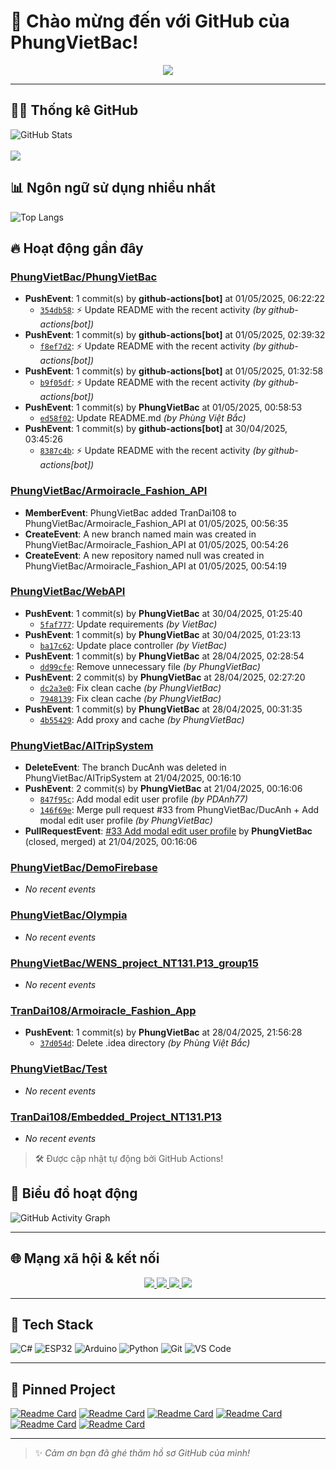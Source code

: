 # 👋 Chào mừng đến với GitHub của PhungVietBac!

<p align="center">
  <img src="https://readme-typing-svg.demolab.com/?lines=Welcome+to+my+GitHub!;I+love+Programming;AI+%7C+FullStack+%7C+Android+%7C+Desktop;Let's+build+something+awesome!&center=true&width=500&height=45&color=F7971E&vCenter=true&size=22">
</p>

---

## 🧑‍💻 Thống kê GitHub

![GitHub Stats](https://github-readme-stats.vercel.app/api?username=PhungVietBac&show_icons=true&theme=radical)
<br><br>
![](https://nirzak-streak-stats.vercel.app/?user=PhungVietBac&theme=radical)

## 📊 Ngôn ngữ sử dụng nhiều nhất

![Top Langs](https://github-readme-stats.vercel.app/api/top-langs/?username=PhungVietBac&layout=compact&theme=radical)

## 🔥 Hoạt động gần đây

<!--START_SECTION:activity-->
### [PhungVietBac/PhungVietBac](https://github.com/PhungVietBac/PhungVietBac)
- **PushEvent**: 1 commit(s) by **github-actions[bot]** at 01/05/2025, 06:22:22
  - [`354db58`](https://github.com/PhungVietBac/PhungVietBac/commit/354db58eba0073e0d206d68236c5cd2a9fd7c1f2): ⚡ Update README with the recent activity _(by github-actions[bot])_
- **PushEvent**: 1 commit(s) by **github-actions[bot]** at 01/05/2025, 02:39:32
  - [`f8ef7d2`](https://github.com/PhungVietBac/PhungVietBac/commit/f8ef7d276e79c298d9434ba72d9eb84d7005a099): ⚡ Update README with the recent activity _(by github-actions[bot])_
- **PushEvent**: 1 commit(s) by **github-actions[bot]** at 01/05/2025, 01:32:58
  - [`b9f05df`](https://github.com/PhungVietBac/PhungVietBac/commit/b9f05df4d656e780fdfb381592ce92fd7bb56781): ⚡ Update README with the recent activity _(by github-actions[bot])_
- **PushEvent**: 1 commit(s) by **PhungVietBac** at 01/05/2025, 00:58:53
  - [`ed58f02`](https://github.com/PhungVietBac/PhungVietBac/commit/ed58f0249b392fdb1cef3af9bccdbbde0f58c56a): Update README.md _(by Phùng Việt Bắc)_
- **PushEvent**: 1 commit(s) by **github-actions[bot]** at 30/04/2025, 03:45:26
  - [`8387c4b`](https://github.com/PhungVietBac/PhungVietBac/commit/8387c4bb9fcd284662adff88fe4dc8631f7f9161): ⚡ Update README with the recent activity _(by github-actions[bot])_

### [PhungVietBac/Armoiracle_Fashion_API](https://github.com/PhungVietBac/Armoiracle_Fashion_API)
- **MemberEvent**: PhungVietBac added TranDai108 to PhungVietBac/Armoiracle_Fashion_API at 01/05/2025, 00:56:35
- **CreateEvent**: A new branch named main was created in PhungVietBac/Armoiracle_Fashion_API at 01/05/2025, 00:54:26
- **CreateEvent**: A new repository named null was created in PhungVietBac/Armoiracle_Fashion_API at 01/05/2025, 00:54:19

### [PhungVietBac/WebAPI](https://github.com/PhungVietBac/WebAPI)
- **PushEvent**: 1 commit(s) by **PhungVietBac** at 30/04/2025, 01:25:40
  - [`5faf777`](https://github.com/PhungVietBac/WebAPI/commit/5faf7770e7e3088250d1e5640c30a6bbac99c82c): Update requirements _(by VietBac)_
- **PushEvent**: 1 commit(s) by **PhungVietBac** at 30/04/2025, 01:23:13
  - [`ba17c62`](https://github.com/PhungVietBac/WebAPI/commit/ba17c62ca0593ebac5ecb17192ae43d6add8dce0): Update place controller _(by VietBac)_
- **PushEvent**: 1 commit(s) by **PhungVietBac** at 28/04/2025, 02:28:54
  - [`dd99cfe`](https://github.com/PhungVietBac/WebAPI/commit/dd99cfeebae02a0c851129cadc978173b184584e): Remove unnecessary file _(by PhungVietBac)_
- **PushEvent**: 2 commit(s) by **PhungVietBac** at 28/04/2025, 02:27:20
  - [`dc2a3e0`](https://github.com/PhungVietBac/WebAPI/commit/dc2a3e08a0754bea523774b09ceaf5c53747e353): Fix clean cache _(by PhungVietBac)_
  - [`7948139`](https://github.com/PhungVietBac/WebAPI/commit/7948139c96a3660737a2b7ab0c9894ce784a8537): Fix clean cache _(by PhungVietBac)_
- **PushEvent**: 1 commit(s) by **PhungVietBac** at 28/04/2025, 00:31:35
  - [`4b55429`](https://github.com/PhungVietBac/WebAPI/commit/4b55429f7ecbd428b7b5c6294f937c85c5818943): Add proxy and cache _(by PhungVietBac)_

### [PhungVietBac/AITripSystem](https://github.com/PhungVietBac/AITripSystem)
- **DeleteEvent**: The branch DucAnh was deleted in PhungVietBac/AITripSystem at 21/04/2025, 00:16:10
- **PushEvent**: 2 commit(s) by **PhungVietBac** at 21/04/2025, 00:16:06
  - [`847f95c`](https://github.com/PhungVietBac/AITripSystem/commit/847f95c60d7f87ea3425105cef8bf1d1e6cdd3f0): Add modal edit user profile _(by PDAnh77)_
  - [`146f69e`](https://github.com/PhungVietBac/AITripSystem/commit/146f69e5f7273bb7cb4720654a70e86a87cfe750): Merge pull request #33 from PhungVietBac/DucAnh + Add modal edit user profile _(by PhungVietBac)_
- **PullRequestEvent**: [#33 Add modal edit user profile](https://github.com/PhungVietBac/AITripSystem/pull/33) by **PhungVietBac** (closed, merged) at 21/04/2025, 00:16:06

### [PhungVietBac/DemoFirebase](https://github.com/PhungVietBac/DemoFirebase)
- _No recent events_

### [PhungVietBac/Olympia](https://github.com/PhungVietBac/Olympia)
- _No recent events_

### [PhungVietBac/WENS_project_NT131.P13_group15](https://github.com/PhungVietBac/WENS_project_NT131.P13_group15)
- _No recent events_

### [TranDai108/Armoiracle_Fashion_App](https://github.com/TranDai108/Armoiracle_Fashion_App)
- **PushEvent**: 1 commit(s) by **PhungVietBac** at 28/04/2025, 21:56:28
  - [`37d054d`](https://github.com/TranDai108/Armoiracle_Fashion_App/commit/37d054d992043f49d32547b53eaacf947478599a): Delete .idea directory _(by Phùng Việt Bắc)_

### [PhungVietBac/Test](https://github.com/PhungVietBac/Test)
- _No recent events_

### [TranDai108/Embedded_Project_NT131.P13](https://github.com/TranDai108/Embedded_Project_NT131.P13)
- _No recent events_

<!--END_SECTION:activity-->

> 🛠️ Được cập nhật tự động bởi GitHub Actions!

## 🧭 Biểu đồ hoạt động

![GitHub Activity Graph](https://github-readme-activity-graph.vercel.app/graph?username=PhungVietBac&theme=github-compact)

---

## 🌐 Mạng xã hội & kết nối

<p align="center">
  <a href="https://www.linkedin.com/in/b%E1%BA%AFc-ph%C3%B9ng-vi%E1%BB%87t-396674298/" target="_blank">
    <img src="https://img.shields.io/badge/-LinkedIn-0077B5?style=for-the-badge&logo=linkedin&logoColor=white" />
  </a>
  <a href="mailto:bacphungviet@gmail.com">
    <img src="https://img.shields.io/badge/-Gmail-D14836?style=for-the-badge&logo=gmail&logoColor=white" />
  </a>
  <a href="https://github.com/PhungVietBac">
    <img src="https://img.shields.io/badge/-GitHub-181717?style=for-the-badge&logo=github&logoColor=white" />
  </a>
  <a href="https://www.facebook.com/bac.phungviet.92" target="_blank">
    <img src="https://img.shields.io/badge/-Facebook-1877F2?style=for-the-badge&logo=facebook&logoColor=white" />
  </a>
</p>

---

## 🧰 Tech Stack

![C#](https://img.shields.io/badge/-CSharp-239120?style=flat&logo=c-sharp&logoColor=white)
![ESP32](https://img.shields.io/badge/-ESP32-FF5722?style=flat&logo=esphome&logoColor=white)
![Arduino](https://img.shields.io/badge/-Arduino-00979D?style=flat&logo=arduino&logoColor=white)
![Python](https://img.shields.io/badge/-Python-3776AB?style=flat&logo=python&logoColor=white)
![Git](https://img.shields.io/badge/-Git-F05032?style=flat&logo=git&logoColor=white)
![VS Code](https://img.shields.io/badge/-VSCode-007ACC?style=flat&logo=visual-studio-code&logoColor=white)

---

## 📌 Pinned Project

[![Readme Card](https://github-readme-stats.vercel.app/api/pin/?username=PhungVietBac&repo=AITripSystem&theme=radical)](https://github.com/PhungVietBac/AITripSystem)
[![Readme Card](https://github-readme-stats.vercel.app/api/pin/?username=PhungVietBac&repo=WebAPI&theme=radical)](https://github.com/PhungVietBac/WebAPI)
[![Readme Card](https://github-readme-stats.vercel.app/api/pin/?username=PhungVietBac&repo=Armoiracle_Fashion_API&theme=radical)](https://github.com/PhungVietBac/Armoiracle_Fashion_API)
[![Readme Card](https://github-readme-stats.vercel.app/api/pin/?username=PhungVietBac&repo=Olympia&theme=radical)](https://github.com/PhungVietBac/Olympia)
[![Readme Card](https://github-readme-stats.vercel.app/api/pin/?username=PhungVietBac&repo=WENS_project_NT131.P13_group15&theme=radical)](https://github.com/PhungVietBac/WENS_project_NT131.P13_group15)
[![Readme Card](https://github-readme-stats.vercel.app/api/pin/?username=TranDai108&repo=Armoiracle_Fashion_App&theme=radical)](https://github.com/TranDai108/Armoiracle_Fashion_App)

---

> ✨ *Cảm ơn bạn đã ghé thăm hồ sơ GitHub của mình!*
